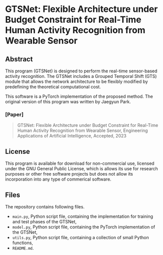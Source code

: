 # GTSNet: Flexible Architecture under Budget Constraint for Real-Time Human Activity Recognition from Wearable Sensor

## Abstract

This program (GTSNet) is designed to perform the real-time sensor-based activity recognition. The GTSNet includes a Grouped Temporal Shift (GTS) module that allows the network architecture to be flexibly modified by predefining the theoretical computational cost.

This software is a PyTorch implementation of the proposed method. The original version of this program was written by Jaegyun Park. 
<!-- You can find detailed information in our manuscript. -->

### [Paper]
> GTSNet: Flexible Architecture under Budget Constraint for Real-Time Human Activity Recognition from Wearable Sensor, Engineering Applications of Artificial Intelligence, Accepted, 2023

## License

This program is available for download for non-commercial use, licensed under the GNU General Public License, which is allows its use for research purposes or other free software projects but does not allow its incorporation into any type of commerical software.

## Files

The repository contains following files.
* `main.py`, Python script file, containing the implementation for training and test phases of the GTSNet,
* `model.py`, Python script file, containing the PyTorch implementation of the GTSNet,
* `utils.py`, Python script file, containing a collection of small Python functions,
* `README.md`.